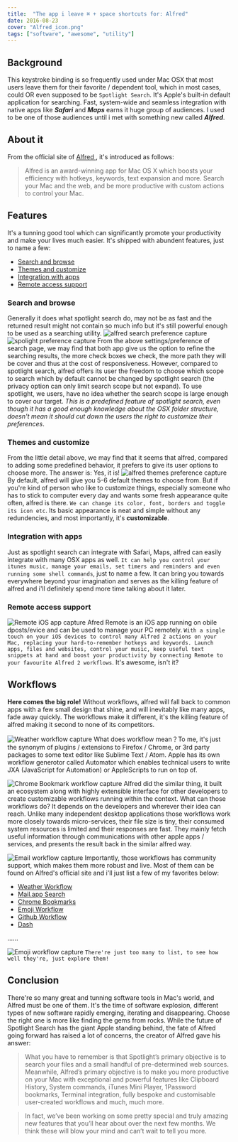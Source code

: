 ```yaml
---
title:  "The app i leave ⌘ + space shortcuts for: Alfred"
date: 2016-08-23
cover: "Alfred_icon.png"
tags: ["software", "awesome", "utility"]
---
```


## Background
This keystroke binding is so frequently used under Mac OSX that most users leave them for their favorite / dependent tool, which in most cases, could OR even supposed to be `Spotlight Search`. It's Apple's built-in default application for searching. Fast, system-wide and seamless integration with native apps like ___Safari___ and ___Maps___ earns it huge group of audiences. I used to be one of those audiences until i met with something new called ***Alfred***.

## About it
From the official site of [ Alfred ](https://www.alfredapp.com/), it's introduced as follows:

> Alfred is an award-winning app for Mac OS X which boosts your efficiency with hotkeys, keywords, text expansion and more. Search your Mac and the web, and be more productive with custom actions to control your Mac.

## Features
It's a tunning good tool which can significantly promote your productivity and make your lives much easier. It's shipped with abundent features, just to name a few:

- [ Search and browse ](#search-and-browse)
- [ Themes and customize ](#themes-and-customize)
- [ Integration with apps ](#integration-with-apps)
- [ Remote access support ](#conclusion)

### Search and browse
Generally it does what spotlight search do, may not be as fast and the returned result might not contain so much info but it's still powerful enough to be used as a searching utility.
![ alfred search preference capture ](search_preference.png)
![ spolight preference capture ](spotlight_preference.png)
From the above settings/preference of search page, we may find that both app give us the option to refine the searching results, the more check boxes we check, the more path they will be cover and thus at the cost of responsiveness. However, compared to spotlight search, alfred offers its user the freedom to choose which scope to search which by default cannot be changed by spotlight search (the privacy option can only limit search scope but not expand). To use spotlight, we users, have no idea whether the search scope is large enough to cover our target. *This is a predefined feature of spotlight search, even though it has a good enough knowledge about the OSX folder structure, doesn't mean it should cut down the users the right to customize their preferences*.

### Themes and customize
From the little detail above, we may find that it seems that alfred, compared to adding some predefined behavior, it prefers to give its user options to choose more. The answer is: Yes, it is!
![ alfred themes preference capture ](theme_preference.png)
By default, alfred will give you 5-6 default themes to choose from. But if you're kind of person who like to customize things, especially someone who has to stick to computer every day and wants some fresh appearance quite often, alfred is there. `We can change its color, font, borders and toggle its icon etc`. Its basic appearance is neat and simple without any redundencies, and most importantly, it's **customizable**.

### Integration with apps
Just as spotlight search can integrate with Safari, Maps, alfred can easily integrate with many OSX apps as well. `It can help you control your itunes music, manage your emails, set timers and reminders and even running some shell commands`, just to name a few. It can bring you towards everywhere beyond your imagination and serves as the killing feature of alfred and i'll definitely spend more time talking about it later.

### Remote access support
![ Remote iOS app capture ](remote.png)
Afred Remote is an iOS app running on obile dposts/evice and can be used to manage your PC remotely. `With a single touch on your iOS devices to control many Alfred 2 actions on your Mac, replacing your hard-to-remember hotkeys and keywords. Launch apps, files and websites, control your music, keep useful text snippets at hand and boost your productivity by connecting Remote to your favourite Alfred 2 workflows`. It's awesome, isn't it?

## Workflows
**Here comes the big role!** Without workflows, alfred will fall back to common apps with a few small design that shine, and will inevitably like many apps, fade away quickly. The workflows make it different, it's the killing feature of alfred making it second to none of its competitors.

![ Weather workflow capture ](weather_workflow.png)
What does workflow mean？To me, it's just the synonym of plugins / extensions to Firefox / Chrome, or 3rd party packages to some text editor like Sublime Text / Atom. Apple has its own workflow generotor called Automator which enables technical users to write JXA (JavaScript for Automation) or AppleScripts to run on top of.

![ Chrome Bookmark workflow capture ](bookmark_workflow.png)
Alfred did the similar thing, it built an ecosystem along with highly extensible interface for other developers to create customizable workflows running within the context. What can those workflows do? It depends on the developers and wherever their idea can reach. Unlike many independent desktop applications those workflows work more closely towards micro-services, their file size is tiny, their consumed system resources is limited and their responses are fast. They mainly fetch useful information through communications with other apple apps / services, and presents the result back in the similar alfred way.

![ Email workflow capture ](email_workflow.png)
Importantly, those workflows has community support, which makes them more robust and live. Most of them can be found on Alfred's official site and i'll just list a few of my favorites below:

* [ Weather Workflow ](http://www.alfredforum.com/topic/193-weather-workflow-with-conditions-and-forecast/)
* [ Mail.app Search ](http://www.packal.org/workflow/mailapp-search)
* [ Chrome Bookmarks ](http://www.packal.org/workflow/chrome-bookmarks-0)
* [ Emoji Workflow ](https://github.com/carlosgaldino/alfred-emoji-workflow)
* [ Github Workflow ](https://github.com/gharlan/alfred-github-workflow)
* [ Dash ](https://www.alfredapp.com/blog/productivity/dash-quicker-api-documentation-search/)

......

![ Emoji workflow capture ](emoji_workflow.png)
`There're just too many to list, to see how well they're, just explore them!`

## Conclusion
There're so many great and tunning software tools in Mac's world, and Alfred must be one of them. It's the time of software explosion, different types of new software rapidly emerging, iterating and disappearing. Choose the right one is more like finding the gems from rocks. While the future of Spotlight Search has the giant Apple standing behind, the fate of Alfred going forward has raised a lot of concerns, the creator of Alfred gave his answer:

> What you have to remember is that Spotlight’s primary objective is to search your files and a small handful of pre-determined web sources. Meanwhile, Alfred’s primary objective is to make you more productive on your Mac with exceptional and powerful features like Clipboard History, System commands, iTunes Mini Player, 1Password bookmarks, Terminal integration, fully bespoke and customisable user-created workflows and much, much more.

> In fact, we’ve been working on some pretty special and truly amazing new features that you’ll hear about over the next few months. We think these will blow your mind and can’t wait to tell you more.
